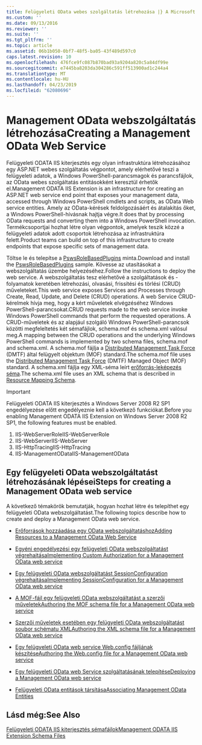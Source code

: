 ```yaml
---
title: Felügyeleti OData webes szolgáltatás létrehozása |} A Microsoft Docs
ms.custom: ''
ms.date: 09/13/2016
ms.reviewer: ''
ms.suite: ''
ms.tgt_pltfrm: ''
ms.topic: article
ms.assetid: 06b1b050-0bf7-48f5-ba05-43f489d597c0
caps.latest.revision: 10
ms.openlocfilehash: 476fce9fc087b870bad93a9204a820c5a84df99e
ms.sourcegitcommit: e7445ba8203da304286c591ff513900ad1c244a4
ms.translationtype: MT
ms.contentlocale: hu-HU
ms.lasthandoff: 04/23/2019
ms.locfileid: "62080696"
---
```

# <a name="creating-a-management-odata-web-service"></a><span data-ttu-id="69159-102">Management OData webszolgáltatás létrehozása</span><span class="sxs-lookup"><span data-stu-id="69159-102">Creating a Management OData Web Service</span></span>

<span data-ttu-id="69159-103">Felügyeleti ODATA IIS kiterjesztés egy olyan infrastruktúra létrehozásához egy ASP.NET webes szolgáltatás végpontot, amely elérhetővé teszi a felügyeleti adatok, a Windows PowerShell-parancsmagok és parancsfájlok, az OData webes szolgáltatás entitásokként keresztül érhetők el.</span><span class="sxs-lookup"><span data-stu-id="69159-103">Management ODATA IIS Extension is an infrastructure for creating an ASP.NET web service end point that exposes your management data, accessed through Windows PowerShell cmdlets and scripts, as OData Web service entities.</span></span> <span data-ttu-id="69159-104">Amely az OData-kérések feldolgozásáért és átalakítás őket, a Windows PowerShell-hívásnak hajtja végre.</span><span class="sxs-lookup"><span data-stu-id="69159-104">It does that by processing OData requests and converting them into a Windows PowerShell invocation.</span></span> <span data-ttu-id="69159-105">Termékcsoportjai hozhat létre olyan végpontok, amelyek teszik közzé a felügyeleti adatok adott csoportok létrehozása az infrastruktúra felett.</span><span class="sxs-lookup"><span data-stu-id="69159-105">Product teams can build on top of this infrastructure to create endpoints that expose specific sets of management data.</span></span>

<span data-ttu-id="69159-106">Töltse le és telepítse a [PswsRoleBasedPlugins](https://code.msdn.microsoft.com:443/windowsdesktop/PswsRoleBasedPlugins-9c79b75a) minta.</span><span class="sxs-lookup"><span data-stu-id="69159-106">Download and install the [PswsRoleBasedPlugins](https://code.msdn.microsoft.com:443/windowsdesktop/PswsRoleBasedPlugins-9c79b75a) sample.</span></span> <span data-ttu-id="69159-107">Kövesse az utasításokat a webszolgáltatás üzembe helyezéséhez.</span><span class="sxs-lookup"><span data-stu-id="69159-107">Follow the instructions to deploy the web service.</span></span> <span data-ttu-id="69159-108">A webszolgáltatás tesz elérhetővé a szolgáltatások és -folyamatok keretében létrehozási, olvasási, frissítési és törlési (CRUD) műveleteket.</span><span class="sxs-lookup"><span data-stu-id="69159-108">This web service exposes Services and Processes through Create, Read, Update, and Delete (CRUD) operations.</span></span> <span data-ttu-id="69159-109">A web Service CRUD-kérelmek hívja meg, hogy a kért műveletek elvégzéséhez Windows PowerShell-parancsokat.</span><span class="sxs-lookup"><span data-stu-id="69159-109">CRUD requests made to the web service invoke  Windows PowerShell commands that perform the requested operations.</span></span> <span data-ttu-id="69159-110">A CRUD-műveletek és az alapjául szolgáló Windows PowerShell-parancsok közötti megfeleltetés két sémafájlok, schema.mof és schema.xml valósul meg.</span><span class="sxs-lookup"><span data-stu-id="69159-110">A mapping between the CRUD operations and the underlying Windows PowerShell commands is implemented by two schema files, schema.mof and schema.xml.</span></span> <span data-ttu-id="69159-111">A schema.mof fájlja a [Distributed Management Task Force](https://www.dmtf.org/) (DMTF) által felügyelt objektum (MOF) standard.</span><span class="sxs-lookup"><span data-stu-id="69159-111">The schema.mof file uses the [Distributed Management  Task Force](https://www.dmtf.org/) (DMTF) Managed Object (MOF) standard.</span></span> <span data-ttu-id="69159-112">A schema.xml fájlja egy XML-séma leírt [erőforrás-leképezés séma](./resource-mapping-schema.md).</span><span class="sxs-lookup"><span data-stu-id="69159-112">The schema.xml file uses an XML schema that is described in [Resource Mapping Schema](./resource-mapping-schema.md).</span></span>

> [!IMPORTANT]
> <span data-ttu-id="69159-113">Felügyeleti ODATA IIS kiterjesztés a Windows Server 2008 R2 SP1 engedélyezése előtt engedélyeznie kell a következő funkciókat.</span><span class="sxs-lookup"><span data-stu-id="69159-113">Before you enabling Management ODATA IIS Extension on Windows Server 2008 R2 SP1, the following features must be enabled.</span></span>
>
> 1.  <span data-ttu-id="69159-114">IIS-WebServerRole</span><span class="sxs-lookup"><span data-stu-id="69159-114">IIS-WebServerRole</span></span>
> 2.  <span data-ttu-id="69159-115">IIS-WebServer</span><span class="sxs-lookup"><span data-stu-id="69159-115">IIS-WebServer</span></span>
> 3.  <span data-ttu-id="69159-116">IIS-HttpTracing</span><span class="sxs-lookup"><span data-stu-id="69159-116">IIS-HttpTracing</span></span>
> 4.  <span data-ttu-id="69159-117">IIS-ManagementOData</span><span class="sxs-lookup"><span data-stu-id="69159-117">IIS-ManagementOData</span></span>

## <a name="steps-for-creating-a-management-odata-web-service"></a><span data-ttu-id="69159-118">Egy felügyeleti OData webszolgáltatást létrehozásának lépései</span><span class="sxs-lookup"><span data-stu-id="69159-118">Steps for creating a Management OData web service</span></span>

<span data-ttu-id="69159-119">A következő témakörök bemutatják, hogyan hozhat létre és telepíthet egy felügyeleti OData webszolgáltatást.</span><span class="sxs-lookup"><span data-stu-id="69159-119">The following topics describe how to create and deploy a Management OData web service.</span></span>

- [<span data-ttu-id="69159-120">Erőforrások hozzáadása egy OData webszolgáltatáshoz</span><span class="sxs-lookup"><span data-stu-id="69159-120">Adding Resources to a Management OData Web Service</span></span>](./adding-resources-to-a-management-odata-web-service.md)

- [<span data-ttu-id="69159-121">Egyéni engedélyezési egy felügyeleti OData webszolgáltatást végrehajtása</span><span class="sxs-lookup"><span data-stu-id="69159-121">Implementing Custom Authorization for a Management OData web service</span></span>](./implementing-custom-authorization-for-a-management-odata-web-service.md)

- [<span data-ttu-id="69159-122">Egy felügyeleti OData webszolgáltatást SessionConfiguration végrehajtása</span><span class="sxs-lookup"><span data-stu-id="69159-122">Implementing SessionConfiguration for a Management OData web service</span></span>](./implementing-sessionconfiguration-for-a-management-odata-web-service.md)

- [<span data-ttu-id="69159-123">A MOF-fájl egy felügyeleti OData webszolgáltatást a szerzői műveletek</span><span class="sxs-lookup"><span data-stu-id="69159-123">Authoring the MOF schema file for a Management OData web service</span></span>](./authoring-the-mof-schema-file-for-a-management-odata-web-service.md)

- [<span data-ttu-id="69159-124">Szerzői műveletek esetében egy felügyeleti OData webszolgáltatást soubor schématu XML</span><span class="sxs-lookup"><span data-stu-id="69159-124">Authoring the XML schema file for a Management OData web service</span></span>](./authoring-the-xml-schema-file-for-a-management-odata-web-service.md)

- [<span data-ttu-id="69159-125">Egy felügyeleti OData web service Web.config fájljának készítése</span><span class="sxs-lookup"><span data-stu-id="69159-125">Authoring the Web.config file for a Management OData web service</span></span>](./authoring-the-web-config-file-for-a-management-odata-web-service.md)

- [<span data-ttu-id="69159-126">Egy felügyeleti OData web Service szolgáltatásának telepítése</span><span class="sxs-lookup"><span data-stu-id="69159-126">Deploying a Management OData web service</span></span>](./deploying-a-management-odata-web-service.md)

- [<span data-ttu-id="69159-127">Felügyeleti OData entitások társítása</span><span class="sxs-lookup"><span data-stu-id="69159-127">Associating Management OData Entities</span></span>](./associating-management-odata-entities.md)

## <a name="see-also"></a><span data-ttu-id="69159-128">Lásd még:</span><span class="sxs-lookup"><span data-stu-id="69159-128">See Also</span></span>

[<span data-ttu-id="69159-129">Felügyeleti ODATA IIS kiterjesztés sémafájlok</span><span class="sxs-lookup"><span data-stu-id="69159-129">Management ODATA IIS Extension Schema Files</span></span>](./management-odata-iis-extension-schema-files.md)
